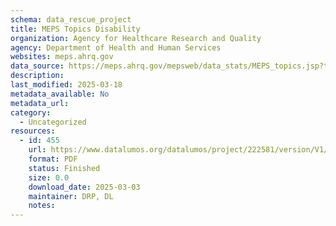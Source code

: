 ```yaml
---
schema: data_rescue_project 
title: MEPS Topics Disability
organization: Agency for Healthcare Research and Quality
agency: Department of Health and Human Services
websites: meps.ahrq.gov
data_source: https://meps.ahrq.gov/mepsweb/data_stats/MEPS_topics.jsp?topicid=20Z-1
description: 
last_modified: 2025-03-18
metadata_available: No
metadata_url: 
category:
  - Uncategorized
resources:
  - id: 455
    url: https://www.datalumos.org/datalumos/project/222581/version/V1/view
    format: PDF
    status: Finished
    size: 0.0
    download_date: 2025-03-03
    maintainer: DRP, DL
    notes: 
---
```

